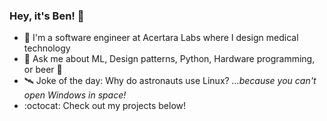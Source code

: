 ### Hey, it's Ben! :vulcan_salute:

- :hospital: I'm a software engineer at Acertara Labs where I design medical technology
- :speech_balloon: Ask me about ML, Design patterns, Python, Hardware programming, or beer :beer:
- :artificial_satellite: Joke of the day: Why do astronauts use Linux? _...because you can't open Windows in space!_
- :octocat: Check out my projects below!
